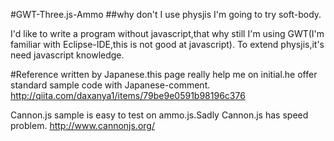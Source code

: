 #GWT-Three.js-Ammo
##why don't I use physjis
I'm going to try soft-body.

I'd like to write a program without javascript,that why still I'm using GWT(I'm familiar with Eclipse-IDE,this is not good at javascript).
To extend physjis,it's need javascript knowledge.

#Reference
written by Japanese.this page really help me on initial.he offer standard sample code with Japanese-comment.
http://qiita.com/daxanya1/items/79be9e0591b98196c376

Cannon.js sample is easy to test on ammo.js.Sadly Cannon.js has speed problem.
http://www.cannonjs.org/